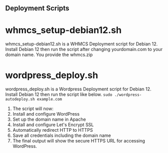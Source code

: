   ## Deployment Scripts
# whmcs_setup-debian12.sh
whmcs_setup-debian12.sh is a WHMCS Deployment script for Debian 12. Install Debian 12 then run the script after changing yourdomain.com to your domain name. You provide the whmcs.zip

# wordpress_deploy.sh
wordpress_deploy.sh is a Wordpress Deployment script for Debian 12. Install Debian 12 then run the script like below.
`sudo ./wordpress-autodeploy.sh example.com`
1. The script will now:
2. Install and configure WordPress
3. Set up the domain name in Apache
4. Install and configure Let's Encrypt SSL
5. Automatically redirect HTTP to HTTPS
6. Save all credentials including the domain name
7. The final output will show the secure HTTPS URL for accessing WordPress.
